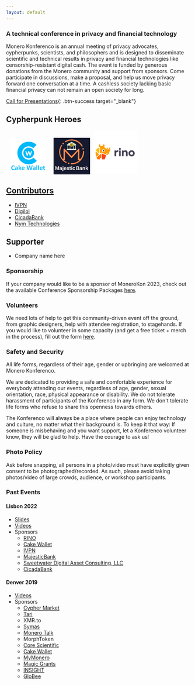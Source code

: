```yaml
---
layout: default
---
```


### A technical conference in privacy and financial technology
Monero Konferenco is an annual meeting of privacy advocates, cypherpunks, scientists, and philosophers and is designed to disseminate scientific and technical results in privacy and financial technologies like censorship-resistant digital cash. The event is funded by generous donations from the Monero community and support from sponsors. Come participate in discussions, make a proposal, and help us move privacy forward one conversation at a time. A cashless society lacking basic financial privacy can not remain an open society for long.

[Call for Presentations](https://cfp.monerokon.com/2023/cfp){: .btn-success target="_blank"}

## Cypherpunk Heroes

<a href="https://cakewallet.com"><img src="assets/img/cw-logo.png" style="width:100px" hspace="10"></a><a href="https://majesticbank.sc"><img src="assets/img/mb-logo.png" style="width:100px" hspace="10"></a><a href="https://rino.io"><img src="assets/img/rino-logo.png" style="width:120px">
## Contributors
- [IVPN](https://www.ivpn.net)
- [Digilol](https://digilol.net)
- [CicadaBank](https://cicadabank.com)
- [Nym Technologies](https://nymtech.net)

## Supporter
- Company name here

### Sponsorship

If your company would like to be a sponsor of MoneroKon 2023, check out the available Conference Sponsorship Packages [here](https://monerokon.com/sponsor).

### Volunteers

We need lots of help to get this community-driven event off the ground, from graphic designers, help with attendee registration, to stagehands. If you would like to volunteer in some capacity (and get a free ticket + merch in the process), fill out the form [here](https://d1131e84.sibforms.com/serve/MUIEABihPsgR36EoeKLfokqQExMM14IiyBMOxueWfyUg7yhA6MDJGg5X9Jzirp4ZlQhQF72iW74WryfzXtoOcOumdAizU_IXlblz_dSsRC73d8ySOWSDR3QMp9s4ncnP71CBxp0XzIoFaNceNql2EDZuy_gmjNCJng6a_FvlVu_4S0hC5VGJa5Kg33s7Gjrg-VhwOS48XuZCpneT).

### Safety and Security

All life forms, regardless of their age, gender or upbringing are welcomed at Monero Konferenco.

We are dedicated to providing a safe and comfortable experience for everybody attending our events, regardless of age, gender, sexual orientation, race, physical appearance or disability. We do not tolerate harassment of participants of the Konferenco in any form. We don't tolerate life forms who refuse to share this openness towards others.

The Konferenco will always be a place where people can enjoy technology and culture, no matter what their background is. To keep it that way: If someone is misbehaving and you want support, let a Konferenco volunteer know, they will be glad to help. Have the courage to ask us!

### Photo Policy

Ask before snapping, all persons in a photo/video must have explicitly given consent to be photographed/recorded. As such, please avoid taking photos/video of large crowds, audience, or workshop participants.

### Past Events

#### Lisbon 2022
*  [Slides](https://github.com/MoneroKon/meta/blob/main/slides/2022/talks.md)
*  [Videos](https://www.youtube.com/playlist?list=PLsSYUeVwrHBndRQoQ-vLezzlHPLRDNzaw)
*  Sponsors
   - [RINO](https://rino.io)
   - [Cake Wallet](https://cakewallet.com)
   - [IVPN](https://www.ivpn.net)
   - [MajesticBank](https://majesticbank.sc)
   - [Sweetwater Digital Asset Consulting, LLC](https://sweetwater.consulting)
   - [CicadaBank](https://cicadabank.com)
  
#### Denver 2019
*  [Videos](https://www.youtube.com/playlist?list=PLsSYUeVwrHBkJHJg_l2uDgbicDJ1PmAVW)
*  Sponsors
   - [Cypher Market](https://www.cyphermarket.com)
   - [Tari](https://www.tari.com)
   - XMR.to
   - [Symas](https://www.symas.com)
   - [Monero Talk](https://www.monerotalk.live)
   - MorphToken
   - [Core Scientific](https://corescientific.com)
   - [Cake Wallet](https://cakewallet.com)
   - [MyMonero](https://mymonero.com)
   - [Magic Grants](https://magicgrants.org)
   - [INSIGHT](https://www.insight.com)
   - [GloBee](https://globee.com)
  
